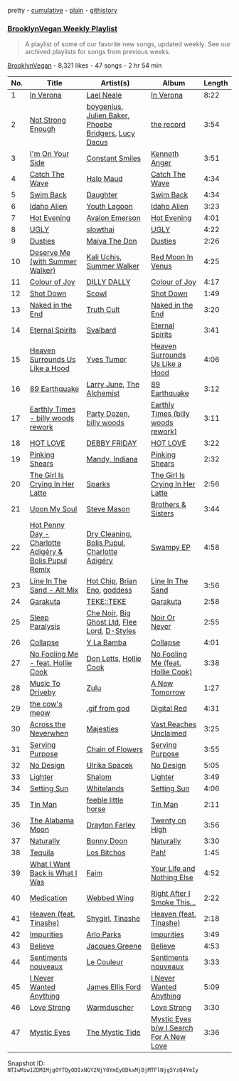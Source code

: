 pretty - [cumulative](/playlists/cumulative/0ZQcCFqc1ziBiC1fvrrbsT.md) - [plain](/playlists/plain/0ZQcCFqc1ziBiC1fvrrbsT) - [githistory](https://github.githistory.xyz/mackorone/spotify-playlist-archive/blob/main/playlists/plain/0ZQcCFqc1ziBiC1fvrrbsT)

### [BrooklynVegan Weekly Playlist](https://open.spotify.com/playlist/0ZQcCFqc1ziBiC1fvrrbsT)

> A playlist of some of our favorite new songs, updated weekly\. See our archived playlists for songs from previous weeks.

[BrooklynVegan](https://open.spotify.com/user/brooklynvegan) - 8,321 likes - 47 songs - 2 hr 54 min

| No. | Title | Artist(s) | Album | Length |
|---|---|---|---|---|
| 1 | [In Verona](https://open.spotify.com/track/48AYk6vWaEy0Cu0NRjIi1i) | [Lael Neale](https://open.spotify.com/artist/7mi56yFiPlaLW2PtsZnoWF) | [In Verona](https://open.spotify.com/album/6Joy1LZM96Xr1nwRVeIDMX) | 8:22 |
| 2 | [Not Strong Enough](https://open.spotify.com/track/72GNW1xKoi5BAhMYAW6e7e) | [boygenius](https://open.spotify.com/artist/1hLiboQ98IQWhpKeP9vRFw), [Julien Baker](https://open.spotify.com/artist/12zbUHbPHL5DGuJtiUfsip), [Phoebe Bridgers](https://open.spotify.com/artist/1r1uxoy19fzMxunt3ONAkG), [Lucy Dacus](https://open.spotify.com/artist/07D1Bjaof0NFlU32KXiqUP) | [the record](https://open.spotify.com/album/3ChFT9NdwI13XCF2Bs0aaq) | 3:54 |
| 3 | [I'm On Your Side](https://open.spotify.com/track/33gmRGknYdV1qynxP4SJOx) | [Constant Smiles](https://open.spotify.com/artist/5QNbh0ZAR2vNr8KwnQDBGH) | [Kenneth Anger](https://open.spotify.com/album/34FmvWYu4GGW5IRjpWdUfV) | 3:51 |
| 4 | [Catch The Wave](https://open.spotify.com/track/4JB4L6utCief7z1JM9GLf3) | [Halo Maud](https://open.spotify.com/artist/6PXvOmtayxXQNE9stTpRMs) | [Catch The Wave](https://open.spotify.com/album/2CxNHUHV4b6Isq3vuwlx5Y) | 4:34 |
| 5 | [Swim Back](https://open.spotify.com/track/5jOKm7AO3CYs79nRi03BIj) | [Daughter](https://open.spotify.com/artist/46CitWgnWrvF9t70C2p1Me) | [Swim Back](https://open.spotify.com/album/4oAb0GaGkYtX3N9h89FpKt) | 4:34 |
| 6 | [Idaho Alien](https://open.spotify.com/track/7rFf9Pj2Td5lckif90QQkP) | [Youth Lagoon](https://open.spotify.com/artist/1Z2KInfSmPOzAIYyiaXeti) | [Idaho Alien](https://open.spotify.com/album/7734YWKxouZ4bqar1pn8uY) | 3:23 |
| 7 | [Hot Evening](https://open.spotify.com/track/7l7tXEWUMfW5m5AE8vPfOB) | [Avalon Emerson](https://open.spotify.com/artist/4yrO1N273PlTaixa4BNwBz) | [Hot Evening](https://open.spotify.com/album/7IZ79nalZzDtQhgtCR4Dp1) | 4:01 |
| 8 | [UGLY](https://open.spotify.com/track/3LhHEpPAIYn0o4R13FAJ7g) | [slowthai](https://open.spotify.com/artist/3r1XkJ7vCs8kHBSzGvPLdP) | [UGLY](https://open.spotify.com/album/0zKG6mYOsobBuhlBqgnGRs) | 4:22 |
| 9 | [Dusties](https://open.spotify.com/track/7kswp4MJqT6Ts9P0iVL3kg) | [Maiya The Don](https://open.spotify.com/artist/6S6u5pS5ywg7rv50rhpobQ) | [Dusties](https://open.spotify.com/album/07gLKffRhrhVRpgkqN6K28) | 2:26 |
| 10 | [Deserve Me \(with Summer Walker\)](https://open.spotify.com/track/0vQffWKfl0JyRqtdoZINEM) | [Kali Uchis](https://open.spotify.com/artist/1U1el3k54VvEUzo3ybLPlM), [Summer Walker](https://open.spotify.com/artist/57LYzLEk2LcFghVwuWbcuS) | [Red Moon In Venus](https://open.spotify.com/album/5OZ44LaqZbpP3m9B3oT8br) | 4:25 |
| 11 | [Colour of Joy](https://open.spotify.com/track/3FBSKklj1VepLcRQwzK6BP) | [DILLY DALLY](https://open.spotify.com/artist/6HcTkJKjlZEJgv3fR4CJCS) | [Colour of Joy](https://open.spotify.com/album/2D45MlTdFpvo2WGb7YxzLN) | 4:17 |
| 12 | [Shot Down](https://open.spotify.com/track/6rvlbf5Rle9exopdtBY3cL) | [Scowl](https://open.spotify.com/artist/6hW33nVHPElaXuG2hQ0QOp) | [Shot Down](https://open.spotify.com/album/25RwbMetO9mwESyZvfIRAB) | 1:49 |
| 13 | [Naked in the End](https://open.spotify.com/track/0ZoDfyQFRUQ9X2OQD3m8Fo) | [Truth Cult](https://open.spotify.com/artist/3idKv5QWykt5CeMmgogMMh) | [Naked in the End](https://open.spotify.com/album/29l32OPfEcMc5Rzp0Jc31O) | 3:20 |
| 14 | [Eternal Spirits](https://open.spotify.com/track/3zVetDLyqgT4krYw2XwbAg) | [Svalbard](https://open.spotify.com/artist/2HLQr8aUMombMeuIEDv6wA) | [Eternal Spirits](https://open.spotify.com/album/2CGi1wwbqcwqVdfBpD7rQb) | 3:41 |
| 15 | [Heaven Surrounds Us Like a Hood](https://open.spotify.com/track/3nEGqUkkHyrDE9od2Uh2FM) | [Yves Tumor](https://open.spotify.com/artist/0qu422H5MOoQxGjd4IzHbS) | [Heaven Surrounds Us Like a Hood](https://open.spotify.com/album/5t7N8dFT1XvMnDekrjfHkb) | 4:06 |
| 16 | [89 Earthquake](https://open.spotify.com/track/60QgT3PndeEDhdteZfqXGv) | [Larry June](https://open.spotify.com/artist/1grN0519h2zYqpRtYbDZAl), [The Alchemist](https://open.spotify.com/artist/0eVyjRhzZKke2KFYTcDkeu) | [89 Earthquake](https://open.spotify.com/album/5cbiVwhOtdorDA5YVPyclL) | 3:12 |
| 17 | [Earthly Times \- billy woods rework](https://open.spotify.com/track/13xE4sseIp2FSqcHWdQOBK) | [Party Dozen](https://open.spotify.com/artist/5LeiYFiAx31mpoPKxdOLOm), [billy woods](https://open.spotify.com/artist/39vtb2iiz3079nqfL5nfFc) | [Earthly Times \(billy woods rework\)](https://open.spotify.com/album/5HsBVXVIgCoQ2AnliVyUPE) | 3:11 |
| 18 | [HOT LOVE](https://open.spotify.com/track/6noQPfjf7zxsDmBQrGQTcG) | [DEBBY FRIDAY](https://open.spotify.com/artist/5lofelrRCFBwzTF616hSx4) | [HOT LOVE](https://open.spotify.com/album/2joK8oAD67X0v9VEOaWBap) | 3:22 |
| 19 | [Pinking Shears](https://open.spotify.com/track/6BmSadZ6lheyXJTCAAoz8S) | [Mandy, Indiana](https://open.spotify.com/artist/2nDJxXJ7PtW7eLpFXcGH3u) | [Pinking Shears](https://open.spotify.com/album/5guHsw12TTqCttHzUTYh7b) | 2:32 |
| 20 | [The Girl Is Crying In Her Latte](https://open.spotify.com/track/2tSQLJEofFdWIHSks5p0ii) | [Sparks](https://open.spotify.com/artist/7pwjGKaqnfkvS7eQbHaqyH) | [The Girl Is Crying In Her Latte](https://open.spotify.com/album/1LlGhrbx2dgyTR8vGXpszz) | 2:56 |
| 21 | [Upon My Soul](https://open.spotify.com/track/1E1MGS38KymkCJOENDPWlf) | [Steve Mason](https://open.spotify.com/artist/4ieS1hHc74D9RXhkyoriDU) | [Brothers & Sisters](https://open.spotify.com/album/6TraNOBSSA3snFw5gtbwwt) | 3:44 |
| 22 | [Hot Penny Day \- Charlotte Adigéry & Bolis Pupul Remix](https://open.spotify.com/track/6jeT5uUwvSH0flS5nnm5mF) | [Dry Cleaning](https://open.spotify.com/artist/7DlD7rLG9MKuvXtTeACzkO), [Bolis Pupul](https://open.spotify.com/artist/0dSnTqwXok006MwsjjlzUl), [Charlotte Adigéry](https://open.spotify.com/artist/0h1gX589xBKUCijeC8Bewy) | [Swampy EP](https://open.spotify.com/album/1VmrTROTocJs7TChmovroz) | 4:58 |
| 23 | [Line In The Sand \- Alt Mix](https://open.spotify.com/track/5vr6LNQOg2Ns0kTRF0vxQ3) | [Hot Chip](https://open.spotify.com/artist/37uLId6Z5ZXCx19vuruvv5), [Brian Eno](https://open.spotify.com/artist/7MSUfLeTdDEoZiJPDSBXgi), [goddess](https://open.spotify.com/artist/2UgwBiqMsWyiPeqv4Ed3pi) | [Line In The Sand](https://open.spotify.com/album/20BFfzO2b1Swuq5cBThsW0) | 3:56 |
| 24 | [Garakuta](https://open.spotify.com/track/6YshcqmnTv2PZQIcpULXql) | [TEKE::TEKE](https://open.spotify.com/artist/2muMdTToIY0P9819HvSYyu) | [Garakuta](https://open.spotify.com/album/1YXVCWVeFjXN9vDjH8Uark) | 2:58 |
| 25 | [Sleep Paralysis](https://open.spotify.com/track/0LjvZHv3JwuiFMpDh3gMKZ) | [Che Noir](https://open.spotify.com/artist/6fXIxRAaELsPMPhSkuV54J), [Big Ghost Ltd](https://open.spotify.com/artist/2ImVXJxagzYSK38S6qGBJ5), [Flee Lord](https://open.spotify.com/artist/3I6neO2jiyMa8arh6JBe7e), [D\-Styles](https://open.spotify.com/artist/0Xqx5Wr906GcxJnRNOCPSr) | [Noir Or Never](https://open.spotify.com/album/5TdTrWuj8y47xbr0is4BZI) | 2:55 |
| 26 | [Collapse](https://open.spotify.com/track/0SoJxJYfdLeHgvPTWYI3fs) | [Y La Bamba](https://open.spotify.com/artist/6eb2gxfoBSQhmDYkQKz93b) | [Collapse](https://open.spotify.com/album/6eSdoROgObPRJLM0h31pso) | 4:01 |
| 27 | [No Fooling Me \- feat\. Hollie Cook](https://open.spotify.com/track/45BbpLA4PZ61ORU6X4Hw8E) | [Don Letts](https://open.spotify.com/artist/79UXgdUqtyrIIAzgGzGkAa), [Hollie Cook](https://open.spotify.com/artist/1fwuUuFbqXJx3B17PUhFCE) | [No Fooling Me \(feat\. Hollie Cook\)](https://open.spotify.com/album/5IgaLVQ9bsK7yNAxqpsstH) | 3:38 |
| 28 | [Music To Driveby](https://open.spotify.com/track/18Vktvjqe3stWJAFFZ2DZE) | [Zulu](https://open.spotify.com/artist/38tO9pZm2G0JjANgRFvC1a) | [A New Tomorrow](https://open.spotify.com/album/5r3VG2Pl6fQdDKDQH3tZzZ) | 1:27 |
| 29 | [the cow's meow](https://open.spotify.com/track/64WsfNseViafQlXDMNjLXl) | [.gif from god](https://open.spotify.com/artist/4qVaCnGWlXCy5IP1nNVlT5) | [Digital Red](https://open.spotify.com/album/4MKPtDUmnLcgoQ6246FuiC) | 4:31 |
| 30 | [Across the Neverwhen](https://open.spotify.com/track/2RqxsznsOfDkpZWmKkwpn8) | [Majesties](https://open.spotify.com/artist/6ltmynMmgIUOQiL4eHlHyo) | [Vast Reaches Unclaimed](https://open.spotify.com/album/74fPoPJnStFBtkXFa34Q1Q) | 3:25 |
| 31 | [Serving Purpose](https://open.spotify.com/track/2cP9AMllAeKuXvFj40yVO6) | [Chain of Flowers](https://open.spotify.com/artist/1C0HvFlA0EhQ1mTGMRdvV6) | [Serving Purpose](https://open.spotify.com/album/3yXULDzyxtp5LCIb5oUGWs) | 3:55 |
| 32 | [No Design](https://open.spotify.com/track/6HSAEASbt47otXTgkNrdVh) | [Ulrika Spacek](https://open.spotify.com/artist/07vC6cutbett8UknXnqxsu) | [No Design](https://open.spotify.com/album/4eclSwOTiiqyn6ipycIwLm) | 5:05 |
| 33 | [Lighter](https://open.spotify.com/track/5lH1mO5lH5caOHgQp1TVqh) | [Shalom](https://open.spotify.com/artist/5CgUSK3nZJAv90N00E6gj5) | [Lighter](https://open.spotify.com/album/6GVNXbTzuaLtNX8AkbFIbr) | 3:49 |
| 34 | [Setting Sun](https://open.spotify.com/track/2kxYruKDUXIR8r6zM9R6Vc) | [Whitelands](https://open.spotify.com/artist/4B9oWJTIts1eOPLGKy4mro) | [Setting Sun](https://open.spotify.com/album/2orPOEchq5QEkST5CzwHgc) | 4:06 |
| 35 | [Tin Man](https://open.spotify.com/track/1BYmpDprZGuCfuZolqwuk9) | [feeble little horse](https://open.spotify.com/artist/2GJa7lPCjAB1rKXptXrfy8) | [Tin Man](https://open.spotify.com/album/2zcAU1ZzOSw5c7islwbVZP) | 2:11 |
| 36 | [The Alabama Moon](https://open.spotify.com/track/2R9tFAm4UR2tvwXsCBQd2Y) | [Drayton Farley](https://open.spotify.com/artist/05o2ENqv0CV8aD6BWKEaBD) | [Twenty on High](https://open.spotify.com/album/7qAjWqcitYncXKTZzOAFQo) | 3:56 |
| 37 | [Naturally](https://open.spotify.com/track/5k2BFQUqsA6SNZWjlkhMey) | [Bonny Doon](https://open.spotify.com/artist/0AL8XXRh7fUrHAMLoDv9rn) | [Naturally](https://open.spotify.com/album/3cwDkFlYb6yfJdF1SXKoHK) | 3:30 |
| 38 | [Tequila](https://open.spotify.com/track/3PuPuqIJFkDHskgjzLgjo7) | [Los Bitchos](https://open.spotify.com/artist/07b9qW7pabKGO29JPWXn9m) | [Pah!](https://open.spotify.com/album/0euY5M3b7Uc4WkG7yGbjNz) | 1:45 |
| 39 | [What I Want Back is What I Was](https://open.spotify.com/track/3vxoUlkfQa1CISnmbvU4yi) | [Faim](https://open.spotify.com/artist/2SKeAT5LxxwHV11Ekf0ZaF) | [Your Life and Nothing Else](https://open.spotify.com/album/5a9mUwKtAmqbra45yzTzNo) | 4:52 |
| 40 | [Medication](https://open.spotify.com/track/4WFjp4EEmScRkNSiAsrEj1) | [Webbed Wing](https://open.spotify.com/artist/5WtT8OzAjn0fJ6tondvHrI) | [Right After I Smoke This...](https://open.spotify.com/album/2pvRSA7JQIgKa1lAvruUlB) | 2:22 |
| 41 | [Heaven \(feat\. Tinashe\)](https://open.spotify.com/track/2DocffKfDso8efpWPOYTvI) | [Shygirl](https://open.spotify.com/artist/3M3wTTCDwicRubwMyHyEDy), [Tinashe](https://open.spotify.com/artist/0NIIxcxNHmOoyBx03SfTCD) | [Heaven \(feat\. Tinashe\)](https://open.spotify.com/album/6KgSP1vLwIc3xBI7hUTrly) | 2:18 |
| 42 | [Impurities](https://open.spotify.com/track/0yUpBx2Y5KwzENVCshSy3M) | [Arlo Parks](https://open.spotify.com/artist/4kIwETcbpuFgRukE8o7Opx) | [Impurities](https://open.spotify.com/album/4bN7xco6FT5lDwmBcZ18tP) | 3:49 |
| 43 | [Believe](https://open.spotify.com/track/302cIFXJZGLRIWMN4Ri91S) | [Jacques Greene](https://open.spotify.com/artist/0ygIgsjUzKivFgxgjQ9iV9) | [Believe](https://open.spotify.com/album/6lKhWjcrdFVgW1WtfsIEFK) | 4:53 |
| 44 | [Sentiments nouveaux](https://open.spotify.com/track/5Gf05sJ1T2JPaclXS1GK71) | [Le Couleur](https://open.spotify.com/artist/0ChUTSO3tfQSVKMOpWkCJy) | [Sentiments nouveaux](https://open.spotify.com/album/3mgWiKYNpcaaESQCp8SKqH) | 3:33 |
| 45 | [I Never Wanted Anything](https://open.spotify.com/track/7DdmmRIReewf1vs0xyVjnV) | [James Ellis Ford](https://open.spotify.com/artist/4rzx4iwzF4sCJns8pelK55) | [I Never Wanted Anything](https://open.spotify.com/album/5SO1J79k1sQO8t5rtphxUX) | 5:09 |
| 46 | [Love Strong](https://open.spotify.com/track/04EBJzuK2KcDe313CMu7xP) | [Warmduscher](https://open.spotify.com/artist/1CWwXncu9sk7EIdbvqcquR) | [Love Strong](https://open.spotify.com/album/13qEgm8437K93kFeiiCglW) | 3:30 |
| 47 | [Mystic Eyes](https://open.spotify.com/track/0BZQtyiLWkIzC7LS4h1bu6) | [The Mystic Tide](https://open.spotify.com/artist/4y2IIhnYqc8gafVnimkBPp) | [Mystic Eyes b/w I Search For A New Love](https://open.spotify.com/album/6ICTZkOYOpwOTZa1TgHRiP) | 3:36 |

Snapshot ID: `NTIwMiw1ZDM1Mjg0YTQyODIxNGY2NjY0YmEyODkxMjBjMTFlNjg5YzQ4YmIy`
